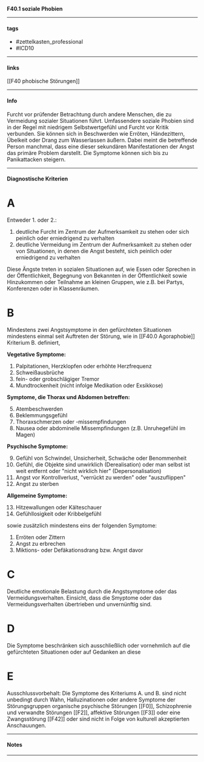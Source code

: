 __F40.1 soziale Phobien__

___________________________________________
#### tags

- #zettelkasten_professional
- #ICD10
___________________________________________
#### links

[[F40 phobische Störungen]]
___________________________________________
#### Info
Furcht vor prüfender Betrachtung durch andere Menschen, die zu Vermeidung sozialer Situationen führt. Umfassendere soziale Phobien sind in der Regel mit niedrigem Selbstwertgefühl und Furcht vor Kritik verbunden. Sie können sich in Beschwerden wie Erröten, Händezittern, Übelkeit oder Drang zum Wasserlassen äußern. Dabei meint die betreffende Person manchmal, dass eine dieser sekundären Manifestationen der Angst das primäre Problem darstellt. Die Symptome können sich bis zu Panikattacken steigern.
___________________________________________
#### Diagnostische Kriterien

# A
Entweder 1. oder 2.:

1. deutliche Furcht im Zentrum der Aufmerksamkeit zu stehen oder sich peinlich oder erniedrigend zu verhalten
2. deutliche Vermeidung im Zentrum der Aufmerksamkeit zu stehen oder von Situationen, in denen die Angst besteht, sich peinlich oder erniedrigend zu verhalten

Diese Ängste treten in sozialen Situationen auf, wie Essen oder Sprechen in der Öffentlichkeit, Begegnung von Bekannten in der Öffentlichkeit sowie Hinzukommen oder Teilnahme an kleinen Gruppen, wie z.B. bei Partys, Konferenzen oder in Klassenräumen.

# B 
Mindestens zwei Angstsymptome in den gefürchteten Situationen mindestens einmal seit Auftreten der Störung, wie in [[F40.0 Agoraphobie]] Kriterium B. definiert, 

__Vegetative Symptome:__

1. Palpitationen, Herzklopfen oder erhöhte Herzfrequenz
2. Schweißausbrüche
3. fein- oder grobschlägiger Tremor
4. Mundtrockenheit (nicht infolge Medikation oder Exsikkose)

__Symptome, die Thorax und Abdomen betreffen:__

5. Atembeschwerden
6. Beklemmungsgefühl
7. Thoraxschmerzen oder -missempfindungen
8. Nausea oder abdominelle Missempfindungen (z.B. Unruhegefühl im Magen)

__Psychische Symptome:__

9. Gefühl von Schwindel, Unsicherheit, Schwäche oder Benommenheit
10. Gefühl, die Objekte sind unwirklich (Derealisation) oder man selbst ist weit entfernt oder "nicht wirklich hier" (Depersonalisation)
11. Angst vor Kontrollverlust, "verrückt zu werden" oder "auszuflippen"
12. Angst zu sterben 

__Allgemeine Symptome:__

13. Hitzewallungen oder Kälteschauer
14. Gefühllosigkeit oder Kribbelgefühl


sowie zusätzlich mindestens eins der folgenden Symptome:

1. Erröten oder Zittern
2. Angst zu erbrechen
3. Miktions- oder Defäkationsdrang bzw. Angst davor

# C
Deutliche emotionale Belastung durch die Angstsymptome oder das Vermeidungsverhalten. Einsicht, dass die Smyptome oder das Vermeidungsverhalten übertrieben und unvernünftig sind.

# D
Die Symptome beschränken sich ausschließlich oder vornehmlich auf die gefürchteten Situationen oder auf Gedanken an diese

# E 
Ausschlussvorbehalt: Die Symptome des Kriteriums A. und B. sind nicht unbedingt durch Wahn, Halluzinationen oder andere Symptome der Störungsgruppen organische psychische Störungen [[F0]], Schizophrenie und verwandte Störungen [[F2]], affektive Störungen [[F3]] oder eine Zwangsstörung [[F42]] oder sind nicht in Folge von kulturell akzeptierten Anschauungen.

___________________________________________
#### Notes

___________________________________________

